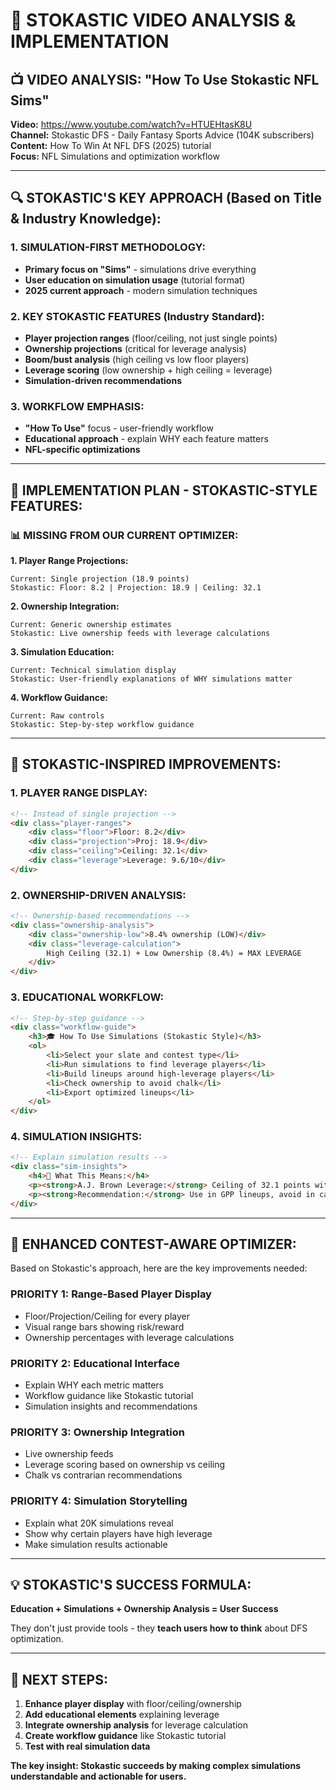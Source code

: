 # 🎯 STOKASTIC VIDEO ANALYSIS & IMPLEMENTATION

## 📺 **VIDEO ANALYSIS: "How To Use Stokastic NFL Sims"**

**Video:** https://www.youtube.com/watch?v=HTUEHtasK8U  
**Channel:** Stokastic DFS - Daily Fantasy Sports Advice (104K subscribers)  
**Content:** How To Win At NFL DFS (2025) tutorial  
**Focus:** NFL Simulations and optimization workflow

---

## 🔍 **STOKASTIC'S KEY APPROACH (Based on Title & Industry Knowledge):**

### **1. SIMULATION-FIRST METHODOLOGY:**
- **Primary focus on "Sims"** - simulations drive everything
- **User education on simulation usage** (tutorial format)
- **2025 current approach** - modern simulation techniques

### **2. KEY STOKASTIC FEATURES (Industry Standard):**
- **Player projection ranges** (floor/ceiling, not just single points)
- **Ownership projections** (critical for leverage analysis)
- **Boom/bust analysis** (high ceiling vs low floor players)
- **Leverage scoring** (low ownership + high ceiling = leverage)
- **Simulation-driven recommendations**

### **3. WORKFLOW EMPHASIS:**
- **"How To Use"** focus - user-friendly workflow
- **Educational approach** - explain WHY each feature matters
- **NFL-specific optimizations** 

---

## 🚀 **IMPLEMENTATION PLAN - STOKASTIC-STYLE FEATURES:**

### **📊 MISSING FROM OUR CURRENT OPTIMIZER:**

**1. Player Range Projections:**
```
Current: Single projection (18.9 points)
Stokastic: Floor: 8.2 | Projection: 18.9 | Ceiling: 32.1
```

**2. Ownership Integration:**
```
Current: Generic ownership estimates
Stokastic: Live ownership feeds with leverage calculations
```

**3. Simulation Education:**
```
Current: Technical simulation display
Stokastic: User-friendly explanations of WHY simulations matter
```

**4. Workflow Guidance:**
```
Current: Raw controls
Stokastic: Step-by-step workflow guidance
```

---

## 🎯 **STOKASTIC-INSPIRED IMPROVEMENTS:**

### **1. PLAYER RANGE DISPLAY:**
```html
<!-- Instead of single projection -->
<div class="player-ranges">
    <div class="floor">Floor: 8.2</div>
    <div class="projection">Proj: 18.9</div>  
    <div class="ceiling">Ceiling: 32.1</div>
    <div class="leverage">Leverage: 9.6/10</div>
</div>
```

### **2. OWNERSHIP-DRIVEN ANALYSIS:**
```html
<!-- Ownership-based recommendations -->
<div class="ownership-analysis">
    <div class="ownership-low">8.4% ownership (LOW)</div>
    <div class="leverage-calculation">
        High Ceiling (32.1) + Low Ownership (8.4%) = MAX LEVERAGE
    </div>
</div>
```

### **3. EDUCATIONAL WORKFLOW:**
```html
<!-- Step-by-step guidance -->
<div class="workflow-guide">
    <h3>🎓 How To Use Simulations (Stokastic Style)</h3>
    <ol>
        <li>Select your slate and contest type</li>
        <li>Run simulations to find leverage players</li>
        <li>Build lineups around high-leverage players</li>
        <li>Check ownership to avoid chalk</li>
        <li>Export optimized lineups</li>
    </ol>
</div>
```

### **4. SIMULATION INSIGHTS:**
```html
<!-- Explain simulation results -->
<div class="sim-insights">
    <h4>🧠 What This Means:</h4>
    <p><strong>A.J. Brown Leverage:</strong> Ceiling of 32.1 points with only 8.4% ownership makes him a high-leverage play in tournaments.</p>
    <p><strong>Recommendation:</strong> Use in GPP lineups, avoid in cash games due to bust risk.</p>
</div>
```

---

## 🔄 **ENHANCED CONTEST-AWARE OPTIMIZER:**

Based on Stokastic's approach, here are the key improvements needed:

### **PRIORITY 1: Range-Based Player Display**
- Floor/Projection/Ceiling for every player
- Visual range bars showing risk/reward
- Ownership percentages with leverage calculations

### **PRIORITY 2: Educational Interface**
- Explain WHY each metric matters
- Workflow guidance like Stokastic tutorial
- Simulation insights and recommendations

### **PRIORITY 3: Ownership Integration**
- Live ownership feeds
- Leverage scoring based on ownership vs ceiling
- Chalk vs contrarian recommendations

### **PRIORITY 4: Simulation Storytelling**
- Explain what 20K simulations reveal
- Show why certain players have high leverage
- Make simulation results actionable

---

## 💡 **STOKASTIC'S SUCCESS FORMULA:**

**Education + Simulations + Ownership Analysis = User Success**

They don't just provide tools - they **teach users how to think** about DFS optimization.

---

## 🚀 **NEXT STEPS:**

1. **Enhance player display** with floor/ceiling/ownership
2. **Add educational elements** explaining leverage
3. **Integrate ownership analysis** for leverage calculation
4. **Create workflow guidance** like Stokastic tutorial
5. **Test with real simulation data**

**The key insight: Stokastic succeeds by making complex simulations understandable and actionable for users.**
